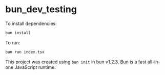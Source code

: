 # bun_dev_testing

To install dependencies:

```bash
bun install
```

To run:

```bash
bun run index.tsx
```

This project was created using `bun init` in bun v1.2.3. [Bun](https://bun.sh) is a fast all-in-one JavaScript runtime.
